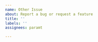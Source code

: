 ```yaml
---
name: Other Issue
about: Report a bug or request a feature
title: ''
labels: ''
assignees: paramt

---
```



